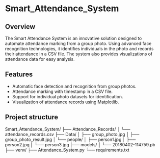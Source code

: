 # Smart_Attendance_System

## Overview
The Smart Attendance System is an innovative solution designed to automate attendance marking from a group photo. Using advanced face recognition technologies, it identifies individuals in the photo and records their attendance in a CSV file. The system also provides visualizations of attendance data for easy analysis.

## Features
- Automatic face detection and recognition from group photos.
- Attendance marking with timestamp in a CSV file.
- Support for individual photo datasets for identification.
- Visualization of attendance records using Matplotlib.

## Project structure
Smart_Attendance_System/
├── Attendance_Records/
│   └── attendance_records.csv
├── Data/
│   ├── group_photo.jpg
│   ├── group_photo_result.jpg
│   └── people/
│       ├── person1.jpg
│       ├── person2.jpg
│       └── person3.jpg
├── models/
│   └── 20180402-114759.pb
├── venv/
├── Attendance_System.py
└── requirements.txt

